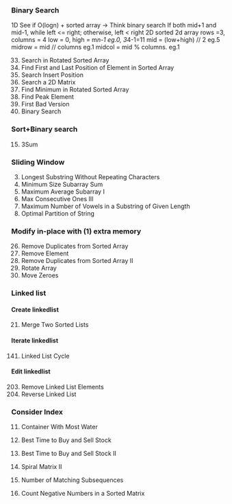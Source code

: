 ### Binary Search
1D
See if O(logn) + sorted array -> Think binary search
If both mid+1 and mid-1, while left <= right; otherwise, left < right
2D 
sorted 2d array
rows =3, columns = 4
low = 0, high = m*n-1       eg.0, 3*4-1=11
mid = (low+high) // 2       eg.5
midrow = mid // columns     eg.1
midcol = mid % columns.     eg.1

33. Search in Rotated Sorted Array
34. Find First and Last Position of Element in Sorted Array
35. Search Insert Position
74. Search a 2D Matrix
153. Find Minimum in Rotated Sorted Array
162. Find Peak Element
278. First Bad Version
704. Binary Search


### Sort+Binary search
15. 3Sum


### Sliding Window
3. Longest Substring Without Repeating Characters
209. Minimum Size Subarray Sum
643. Maximum Average Subarray I
1004. Max Consecutive Ones III 
1456. Maximum Number of Vowels in a Substring of Given Length
2405. Optimal Partition of String


### Modify in-place with (1) extra memory
26. Remove Duplicates from Sorted Array
27. Remove Element
80. Remove Duplicates from Sorted Array II
189. Rotate Array
283. Move Zeroes


### Linked list
#### Create linkedlist
21. Merge Two Sorted Lists
#### Iterate linkedlist
141. Linked List Cycle
#### Edit linkedlist
203. Remove Linked List Elements
206. Reverse Linked List


### Consider Index 
11. Container With Most Water
121. Best Time to Buy and Sell Stock
122. Best Time to Buy and Sell Stock II






59. Spiral Matrix II
792. Number of Matching Subsequences
1351. Count Negative Numbers in a Sorted Matrix
